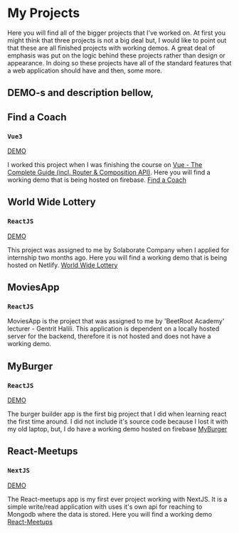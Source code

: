 # My Projects

Here you will find all of the bigger projects that I've worked on.
At first you might think that three projects is not a big deal but, I would like to point out that these are all finished projects with working demos.
A great deal of emphasis was put on the logic behind these projects rather than design or appearance. In doing so these projects have all of the standard features that a web application should have and then, some more.

## DEMO-s and description bellow,

## Find a Coach
### `Vue3`

[DEMO](https://vue-http-demo-49523.web.app)

I worked this project when I was finishing the course on [Vue - The Complete Guide (incl. Router & Composition API)](https://www.udemy.com/course/vuejs-2-the-complete-guide/).
Here you will find a working demo that is being hosted on firebase. [Find a Coach](https://vue-http-demo-49523.web.app) 



## World Wide Lottery
### `ReactJS`

[DEMO](https://awesome-goldstine-f740f9.netlify.app/)

This project was assigned to me by Solaborate Company when I applied for internship two months ago.
Here you will find a working demo that is being hosted on Netlify. [World Wide Lottery](https://awesome-goldstine-f740f9.netlify.app/) 



## MoviesApp
### `ReactJS`

MoviesApp is the project that was assigned to me by 'BeetRoot Academy' lecturer - Gentrit Halili.
This application is dependent on a locally hosted server for the backend, therefore it is not hosted and does not have a working demo.



## MyBurger
### `ReactJS`

[DEMO](https://react-my-burger-cfe39.web.app/)

The burger builder app is the first big project that I did when learning react the first time around.
I did not include it's source code because I lost it with my old laptop, but, I do have a working demo hosted on firebase [MyBurger](https://react-my-burger-cfe39.web.app/)



## React-Meetups
### `NextJS`

[DEMO](https://my-projects-ashy.vercel.app/)

The React-meetups app is my first ever project working with NextJS. It is a simple write/read application with uses it's own api for reaching to Mongodb where the data is stored.
Here you will find a working demo [React-Meetups](https://my-projects-ashy.vercel.app/)
